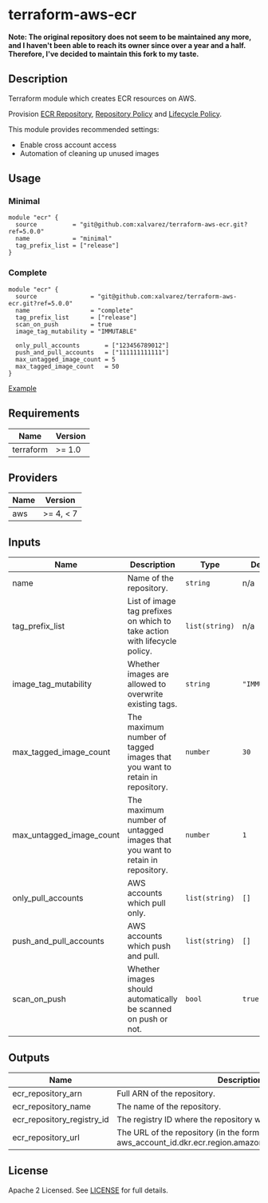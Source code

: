 # terraform-aws-ecr

**Note: The original repository does not seem to be maintained any more, and I haven't been able to reach
its owner since over a year and a half. Therefore, I've decided to maintain this fork to my taste.**

## Description

Terraform module which creates ECR resources on AWS.

Provision [ECR Repository](https://docs.aws.amazon.com/AmazonECR/latest/userguide/Repositories.html),
[Repository Policy](https://docs.aws.amazon.com/AmazonECR/latest/userguide/RepositoryPolicies.html) and
[Lifecycle Policy](https://docs.aws.amazon.com/AmazonECR/latest/userguide/LifecyclePolicies.html).

This module provides recommended settings:

- Enable cross account access
- Automation of cleaning up unused images

## Usage

### Minimal

```hcl
module "ecr" {
  source          = "git@github.com:xalvarez/terraform-aws-ecr.git?ref=5.0.0"
  name            = "minimal"
  tag_prefix_list = ["release"]
}
```

### Complete

```hcl
module "ecr" {
  source               = "git@github.com:xalvarez/terraform-aws-ecr.git?ref=5.0.0"
  name                 = "complete"
  tag_prefix_list      = ["release"]
  scan_on_push         = true
  image_tag_mutability = "IMMUTABLE"

  only_pull_accounts       = ["123456789012"]
  push_and_pull_accounts   = ["111111111111"]
  max_untagged_image_count = 5
  max_tagged_image_count   = 50
}
```

[Example](example/minimal)

## Requirements

| Name      | Version |
|-----------|---------|
| terraform | >= 1.0  |

## Providers

| Name | Version        |
|------|----------------|
| aws  | \>= 4, < 7     |

## Inputs

| Name                     | Description                                                                  | Type           | Default       | Required |
|--------------------------|------------------------------------------------------------------------------|----------------|---------------|:--------:|
| name                     | Name of the repository.                                                      | `string`       | n/a           |   yes    |
| tag_prefix_list          | List of image tag prefixes on which to take action with lifecycle policy.    | `list(string)` | n/a           |   yes    |
| image_tag_mutability     | Whether images are allowed to overwrite existing tags.                       | `string`       | `"IMMUTABLE"` |    no    |
| max_tagged_image_count   | The maximum number of tagged images that you want to retain in repository.   | `number`       | `30`          |    no    |
| max_untagged_image_count | The maximum number of untagged images that you want to retain in repository. | `number`       | `1`           |    no    |
| only_pull_accounts       | AWS accounts which pull only.                                                | `list(string)` | `[]`          |    no    |
| push_and_pull_accounts   | AWS accounts which push and pull.                                            | `list(string)` | `[]`          |    no    |
| scan_on_push             | Whether images should automatically be scanned on push or not.               | `bool`         | `true`        |    no    |

## Outputs

| Name                       | Description                                                                                        |
|----------------------------|----------------------------------------------------------------------------------------------------|
| ecr_repository_arn         | Full ARN of the repository.                                                                        |
| ecr_repository_name        | The name of the repository.                                                                        |
| ecr_repository_registry_id | The registry ID where the repository was created.                                                  |
| ecr_repository_url         | The URL of the repository (in the form aws_account_id.dkr.ecr.region.amazonaws.com/repositoryName) |

## License

Apache 2 Licensed. See [LICENSE](LICENSE) for full details.
